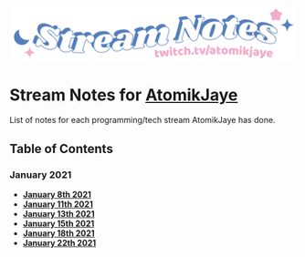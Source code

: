 [![atomikjaye Stream Notes](assets/twitch-panelStream-Notes.png)](http://www.twitch.tv/atomikjaye)
# Stream Notes for [AtomikJaye](http://www.twitch.tv/atomikjaye)

List of notes for each programming/tech stream AtomikJaye has done.
## Table of Contents
### January 2021
- **[January 8th 2021](2021_01_08.md)**
- **[January 11th 2021](2021_01_11.md)**
- **[January 13th 2021](2021_01_13.md)**
- **[January 15th 2021](2021_01_15.md)**
- **[January 18th 2021](2021_01_18.md)**
- **[January 22th 2021](2021_01_22.md)**